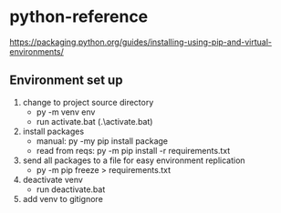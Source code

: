# python-reference

https://packaging.python.org/guides/installing-using-pip-and-virtual-environments/

## Environment set up
1. change to project source directory
    - py -m venv env
    - run activate.bat (.\activate.bat)
1. install packages
    - manual: py -my pip install package
    - read from reqs: py -m pip install -r requirements.txt
1. send all packages to a file for easy environment replication   
    - py -m pip freeze > requirements.txt
1. deactivate venv
    - run deactivate.bat
1. add venv to gitignore
